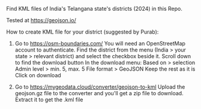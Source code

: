 Find KML files of India's Telangana state's districts (2024) in this Repo. 

Tested at https://geojson.io/ 
 
How to create KML file for your district (suggested by Purab):
1. Go to https://osm-boundaries.com/
You will need an OpenStreetMap account to authenticate.
Find the district from the menu (India > your state > relevant district) and select the checkbox beside it.
Scroll down to find the download button
In the download menu:
Based on > selection
Admin level > min. 5, max. 5
File format > GeoJSON
Keep the rest as it is
Click on download 

2. Go to https://mygeodata.cloud/converter/geojson-to-kml
Upload the geojson.gz file to the converter and you'll get a zip file to download.
Extract it to get the .kml file
